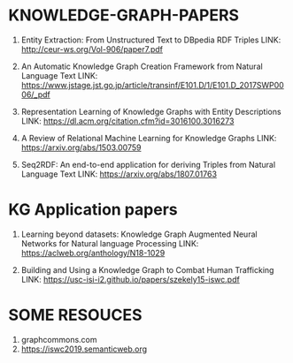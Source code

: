 # KNOWLEDGE-GRAPH-PAPERS

1. Entity Extraction: From Unstructured Text to DBpedia RDF Triples
LINK: http://ceur-ws.org/Vol-906/paper7.pdf

2. An Automatic Knowledge Graph Creation Framework from Natural Language Text
LINK: https://www.jstage.jst.go.jp/article/transinf/E101.D/1/E101.D_2017SWP0006/_pdf

3. Representation Learning of Knowledge Graphs with Entity Descriptions
LINK: https://dl.acm.org/citation.cfm?id=3016100.3016273

4. A Review of Relational Machine Learning for Knowledge Graphs
LINK: https://arxiv.org/abs/1503.00759

5. Seq2RDF: An end-to-end application for deriving Triples from Natural Language Text
LINK: https://arxiv.org/abs/1807.01763


# KG Application papers

1. Learning beyond datasets: Knowledge Graph Augmented Neural Networks for Natural language Processing
LINK: https://aclweb.org/anthology/N18-1029

2. Building and Using a Knowledge Graph to Combat Human Trafficking
LINK: https://usc-isi-i2.github.io/papers/szekely15-iswc.pdf

# SOME RESOUCES

1. graphcommons.com
2. https://iswc2019.semanticweb.org 

